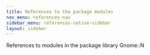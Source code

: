 ```yaml
---
title: References to the package modules
nav_menu: references-nav
sidebar_menu: references-native-sidebar
layout: sidebar
---
```

References to modules in the package library Gnome::N
